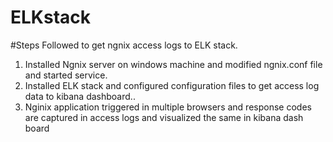 # ELKstack

#Steps Followed to get ngnix access logs to ELK stack.

1) Installed Ngnix server on windows machine and modified ngnix.conf file and started service.
2) Installed ELK stack and configured configuration files to get access log data to kibana dashboard..
3) Nginix application triggered in multiple browsers and response codes are captured in access logs and visualized the same in kibana dash board

